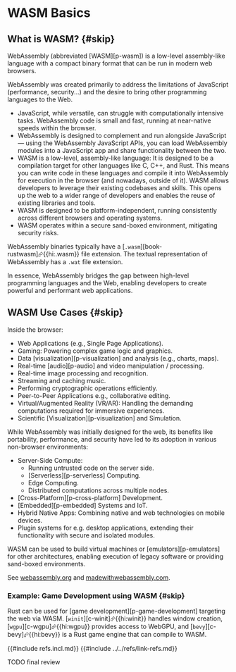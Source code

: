 # WASM Basics

## What is WASM? {#skip}

WebAssembly (abbreviated [WASM][p-wasm]) is a low-level assembly-like language with a compact binary format that can be run in modern web browsers.

WebAssembly was created primarily to address the limitations of JavaScript (performance, security...) and the desire to bring other programming languages to the Web.

- JavaScript, while versatile, can struggle with computationally intensive tasks. WebAssembly code is small and fast, running at near-native speeds within the browser.
- WebAssembly is designed to complement and run alongside JavaScript — using the WebAssembly JavaScript APIs, you can load WebAssembly modules into a JavaScript app and share functionality between the two.
- WASM is a low-level, assembly-like language: It is designed to be a compilation target for other languages like C, C++, and Rust. This means you can write code in these languages and compile it into WebAssembly for execution in the browser (and nowadays, outside of it). WASM allows developers to leverage their existing codebases and skills. This opens up the web to a wider range of developers and enables the reuse of existing libraries and tools.
- WASM is designed to be platform-independent, running consistently across different browsers and operating systems.
- WASM operates within a secure sand-boxed environment, mitigating security risks.

WebAssembly binaries typically have a [`.wasm`][book-rustwasm]⮳{{hi:.wasm}} file extension. The textual representation of WebAssembly has a `.wat` file extension.

In essence, WebAssembly bridges the gap between high-level programming languages and the Web, enabling developers to create powerful and performant web applications.

## WASM Use Cases {#skip}

Inside the browser:

- Web Applications (e.g., Single Page Applications).
- Gaming: Powering complex game logic and graphics.
- Data [visualization][p-visualization] and analysis (e.g., charts, maps).
- Real-time [audio][p-audio] and video manipulation / processing.
- Real-time image processing and recognition.
- Streaming and caching music.
- Performing cryptographic operations efficiently.
- Peer-to-Peer Applications e.g., collaborative editing.
- Virtual/Augmented Reality (VR/AR): Handling the demanding computations required for immersive experiences.
- Scientific [Visualization][p-visualization] and Simulation.

While WebAssembly was initially designed for the web, its benefits like portability, performance, and security have led to its adoption in various non-browser environments:

- Server-Side Compute:
  - Running untrusted code on the server side.
  - [Serverless][p-serverless] Computing.
  - Edge Computing.
  - Distributed computations across multiple nodes.
- [Cross-Platform][p-cross-platform] Development.
- [Embedded][p-embedded] Systems and IoT.
- Hybrid Native Apps: Combining native and web technologies on mobile devices.
- Plugin systems for e.g. desktop applications, extending their functionality with secure and isolated modules.

WASM can be used to build virtual machines or [emulators][p-emulators] for other architectures, enabling execution of legacy software or providing sand-boxed environments.

See [webassembly.org](https://webassembly.org) and [madewithwebassembly.com](https://madewithwebassembly.com/).

### Example: Game Development using WASM {#skip}

Rust can be used for [game development][p-game-development] targeting the web via WASM. [`winit`][c-winit]⮳{{hi:winit}} handles window creation, [`wgpu`][c-wgpu]⮳{{hi:wgpu}} provides access to WebGPU, and [`bevy`][c-bevy]⮳{{hi:bevy}} is a Rust game engine that can compile to WASM.

{{#include refs.incl.md}}
{{#include ../../refs/link-refs.md}}

<div class="hidden">
TODO final review
</div>
